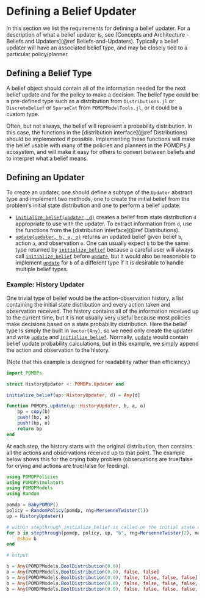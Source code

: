 # Defining a Belief Updater

In this section we list the requirements for defining a belief updater.
For a description of what a belief updater is, see [Concepts and Architecture - Beliefs and Updaters](@ref Beliefs-and-Updaters).
Typically a belief updater will have an associated belief type, and may be closely tied to a particular policy/planner.

## Defining a Belief Type

A belief object should contain all of the information needed for the next belief update and for the policy to make a decision.
The belief type could be a pre-defined type such as a distribution from `Distributions.jl` or `DiscreteBelief` or `SparseCat` from `POMDPModelTools.jl`, or it could be a custom type.

Often, but not always, the belief will represent a probability distribution.
In this case, the functions in the [distribution interface](@ref Distributions) should be implemented if possible.
Implementing these functions will make the belief usable with many of the policies and planners in the POMDPs.jl ecosystem, and will make it easy for others to convert between beliefs and to interpret what a belief means.

## Defining an Updater

To create an updater, one should define a subtype of the `Updater` abstract type and implement two methods, one to create the initial belief from the problem's initial state distribution and one to perform a belief update:

- [`initialize_belief(updater, d)`](@ref) creates a belief from state distribution `d` appropriate to use with the updater. To extract information from `d`, use the functions from the [distribution interface](@ref Distributions).
- [`update(updater, b, a, o)`](@ref) returns an updated belief given belief `b`, action `a`, and observation `o`. One can usually expect `b` to be the same type returned by [`initialize_belief`](@ref) because a careful user will always call [`initialize_belief`](@ref) before [`update`](@ref), but it would also be reasonable to implement [`update`](@ref) for `b` of a different type if it is desirable to handle multiple belief types.

### Example: History Updater

One trivial type of belief would be the action-observation history, a list containing the initial state distribution and every action taken and observation received.
The history contains all of the information received up to the current time, but it is not usually very useful because most policies make decisions based on a state probability distribution.
Here the belief type is simply the built in `Vector{Any}`, so we need only create the updater and write [`update`](@ref) and [`initialize_belief`](@ref).
Normally, [`update`](@ref) would contain belief update probability calculations, but in this example, we simply append the action and observation to the history.

(Note that this example is designed for readability rather than efficiency.)

```julia
import POMDPs

struct HistoryUpdater <: POMDPs.Updater end

initialize_belief(up::HistoryUpdater, d) = Any[d]

function POMDPs.update(up::HistoryUpdater, b, a, o)
    bp = copy(b)
    push!(bp, a)
    push!(bp, o)
    return bp
end
```

At each step, the history starts with the original distribution, then contains all the actions and observations received up to that point. The example below shows this for the crying baby problem (observations are true/false for crying and actions are true/false for feeding).

```julia
using POMDPPolicies
using POMDPSimulators
using POMDPModels
using Random

pomdp = BabyPOMDP()
policy = RandomPolicy(pomdp, rng=MersenneTwister(1))
up = HistoryUpdater()

# within stepthrough initialize_belief is called on the initial state distribution of the pomdp, then update is called at each step.
for b in stepthrough(pomdp, policy, up, "b", rng=MersenneTwister(2), max_steps=5)
    @show b
end

# output

b = Any[POMDPModels.BoolDistribution(0.0)]
b = Any[POMDPModels.BoolDistribution(0.0), false, false]
b = Any[POMDPModels.BoolDistribution(0.0), false, false, false, false]
b = Any[POMDPModels.BoolDistribution(0.0), false, false, false, false, true, false]
b = Any[POMDPModels.BoolDistribution(0.0), false, false, false, false, true, false, true, false]
```
